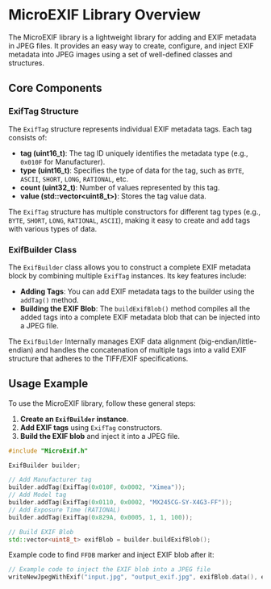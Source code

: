 # MicroEXIF Library Overview

The MicroEXIF library is a lightweight library for adding and EXIF metadata in JPEG files. It provides an easy way to create, configure, and inject EXIF metadata into JPEG images using a set of well-defined classes and structures.

## Core Components

### ExifTag Structure

The `ExifTag` structure represents individual EXIF metadata tags. Each tag consists of:

- **tag (uint16\_t)**: The tag ID uniquely identifies the metadata type (e.g., `0x010F` for Manufacturer).
- **type (uint16\_t)**: Specifies the type of data for the tag, such as `BYTE`, `ASCII`, `SHORT`, `LONG`, `RATIONAL`, etc.
- **count (uint32\_t)**: Number of values represented by this tag.
- **value (std::vector\<uint8\_t>)**: Stores the tag value data.

The `ExifTag` structure has multiple constructors for different tag types (e.g., `BYTE`, `SHORT`, `LONG`, `RATIONAL`, `ASCII`), making it easy to create and add tags with various types of data.

### ExifBuilder Class

The `ExifBuilder` class allows you to construct a complete EXIF metadata block by combining multiple `ExifTag` instances. Its key features include:

- **Adding Tags**: You can add EXIF metadata tags to the builder using the `addTag()` method.
- **Building the EXIF Blob**: The `buildExifBlob()` method compiles all the added tags into a complete EXIF metadata blob that can be injected into a JPEG file.

The `ExifBuilder` Internally manages EXIF data alignment (big-endian/little-endian) and handles the concatenation of multiple tags into a valid EXIF structure that adheres to the TIFF/EXIF specifications.

## Usage Example

To use the MicroEXIF library, follow these general steps:

1. **Create an `ExifBuilder` instance**.
2. **Add EXIF tags** using `ExifTag` constructors.
3. **Build the EXIF blob** and inject it into a JPEG file.

```cpp
#include "MicroExif.h"

ExifBuilder builder;

// Add Manufacturer tag
builder.addTag(ExifTag(0x010F, 0x0002, "Ximea"));
// Add Model tag
builder.addTag(ExifTag(0x0110, 0x0002, "MX245CG-SY-X4G3-FF"));
// Add Exposure Time (RATIONAL)
builder.addTag(ExifTag(0x829A, 0x0005, 1, 1, 100));

// Build EXIF Blob
std::vector<uint8_t> exifBlob = builder.buildExifBlob();
```
Example code to find `FFDB` marker and inject EXIF blob after it:

```cpp
// Example code to inject the EXIF blob into a JPEG file
writeNewJpegWithExif("input.jpg", "output_exif.jpg", exifBlob.data(), exifBlob.size());
```

